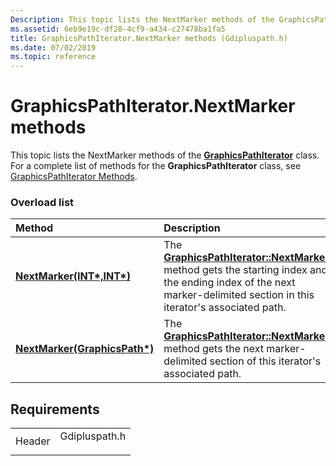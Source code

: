 ```yaml
---
Description: This topic lists the NextMarker methods of the GraphicsPathIterator class. For a complete list of methods for the GraphicsPathIterator class, see GraphicsPathIterator Methods.
ms.assetid: 6eb9e19c-df28-4cf9-a434-c27478ba1fa5
title: GraphicsPathIterator.NextMarker methods (Gdipluspath.h)
ms.date: 07/02/2019
ms.topic: reference
---
```


# GraphicsPathIterator.NextMarker methods

This topic lists the NextMarker methods of the [**GraphicsPathIterator**](https://msdn.microsoft.com/library/ms534458(v=VS.85).aspx) class. For a complete list of methods for the **GraphicsPathIterator** class, see [GraphicsPathIterator Methods](-gdiplus-class-graphicspathiterator-methods.md).

### Overload list



| Method                                                                                                 | Description                                                                                                                                                                                                                                                 |
|:-------------------------------------------------------------------------------------------------------|:------------------------------------------------------------------------------------------------------------------------------------------------------------------------------------------------------------------------------------------------------------|
| [**NextMarker(INT\*,INT\*)**](https://msdn.microsoft.com/library/ms535465(v=VS.85).aspx) | The [**GraphicsPathIterator::NextMarker**](https://msdn.microsoft.com/library/ms535465(v=VS.85).aspx) method gets the starting index and the ending index of the next marker-delimited section in this iterator's associated path.<br/> |
| [**NextMarker(GraphicsPath\*)**](https://msdn.microsoft.com/library/ms535464(v=VS.85).aspx)             | The [**GraphicsPathIterator::NextMarker**](https://msdn.microsoft.com/library/ms535464(v=VS.85).aspx) method gets the next marker-delimited section of this iterator's associated path.<br/>                                                           |



## Requirements



|                   |                                                                                          |
|-------------------|------------------------------------------------------------------------------------------|
| Header<br/> | <dl> <dt>Gdipluspath.h</dt> </dl> |



 

 




